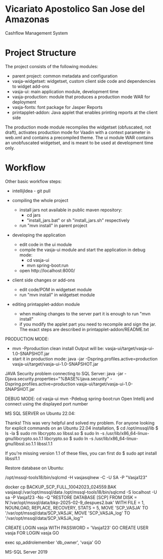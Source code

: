 Vicariato Apostolico San Jose del Amazonas
==============
Cashflow Management System


Project Structure
=================

The project consists of the following modules:

- parent project: common metadata and configuration
- vasja-widgetset: widgetset, custom client side code and dependencies to widget add-ons
- vasja-ui: main application module, development time
- vasja-production: module that produces a production mode WAR for deployment
- vasja-fonts: font package for Jasper Reports
- printapplet-addon: Java applet that enables printing reports at the client side

The production mode module recompiles the widgetset (obfuscated, not draft), activates production mode for Vaadin with a context parameter in web.xml and contains a precompiled theme. The ui module WAR contains an unobfuscated widgetset, and is meant to be used at development time only.

Workflow
========

Other basic workflow steps:
- intellijIdea - git pull

- compiling the whole project
  - install jars not available in public maven repository:
    - cd jars
    - "install_jars.bat" or sh "install_jars.sh" respectively
  - run "mvn install" in parent project
- developing the application
  - edit code in the ui module
  - compile the vasja-ui module and start the application in debug mode:
    - cd vasja-ui
    - mvn spring-boot:run
  - open http://localhost:8000/
- client side changes or add-ons
  - edit code/POM in widgetset module
  - run "mvn install" in widgetset module
- editing printapplet-addon module
  - when making changes to the server part it is enough to run "mvn install"
  - if you modify the applet part you need to recompile and sign the jar. The exact steps are described in printapplet-addon/README.txt

PRODUCTION MODE:
- mvn -Pproduction clean install
Output will be:
vasja-ui/target/vasja-ui-1.0-SNAPSHOT.jar
- start it in production mode:
java -jar -Dspring.profiles.active=production vasja-ui/target/vasja-ui-1.0-SNAPSHOT.jar

JAVA Security problem connecting to SQL Server:
java -jar -Djava.security.properties="%BASE%\java.security" -Dspring.profiles.active=production vasja-ui/target/vasja-ui-1.0-SNAPSHOT.jar

DEBUG MODE:
cd vasja-ui
mvn -Pdebug spring-boot:run
Open Intellij and connect using the displayed port number


MS SQL SERVER on Ubuntu 22.04:

Thanks! This was very helpful and solved my problem. For anyone looking for explicit commands on an Ubuntu 22.04 installation,
$ cd /opt/mssql/lib
$ ls -la
$ sudo rm libcrypto.so libssl.so
$ sudo ln -s /usr/lib/x86_64-linux-gnu/libcrypto.so.1.1 libcrypto.so
$ sudo ln -s /usr/lib/x86_64-linux-gnu/libssl.so.1.1 libssl.1.1

If you're missing version 1.1 of these files, you can first do
$ sudo apt install libssl1.1

Restore database on Ubuntu:

/opt/mssql-tools18/bin/sqlcmd -H vasjasqlnew -C -U SA -P "Vasja123"

docker cp BACKUP_SCP_FULL_10042023_024559.BAK vasjasql:/var/opt/mssql/data
/opt/mssql-tools18/bin/sqlcmd -S localhost -U sa -P Vasja123 -No -Q "RESTORE DATABASE [SCP] FROM DISK = N'/var/opt/mssql/data/bkp-2025-02-9_despues2.bak' WITH FILE = 1, NOUNLOAD, REPLACE, RECOVERY, STATS = 5, MOVE 'SCP_VASJA' TO '/var/opt/mssql/data/SCP_VASJA', MOVE 'SCP_VASJA_log' TO '/var/opt/mssql/data/SCP_VASJA_log'"

CREATE LOGIN vasja WITH PASSWORD = 'Vasja123'
GO
CREATE USER vasja FOR LOGIN vasja
GO


exec sp_addrolemember 'db_owner', 'vasja'
GO

MS-SQL Server 2019
